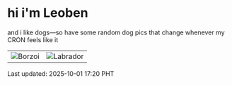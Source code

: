 # hi i'm Leoben

and i like dogs—so have some random dog pics that change whenever my CRON feels like it

|  |  |
|--------|----------|
| ![Borzoi](https://random-dog-vercel.vercel.app/api/random-borzoi?v=1759310443) | ![Labrador](https://random-dog-vercel.vercel.app/api/random-labrador?v=1759310443) |

Last updated: 2025-10-01 17:20 PHT
